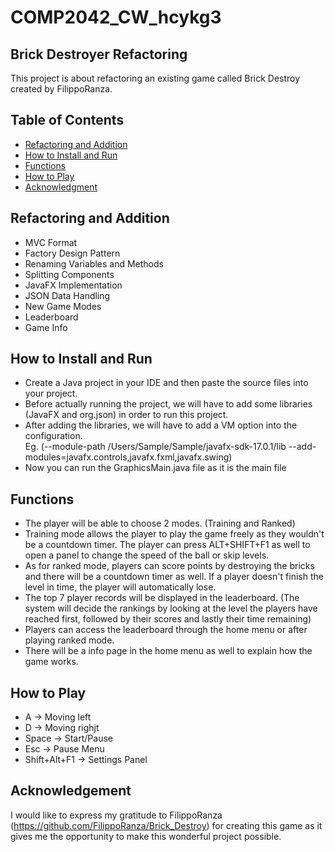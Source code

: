 # COMP2042_CW_hcykg3

## Brick Destroyer Refactoring
This project is about refactoring an existing game called Brick Destroy created by FilippoRanza.

## Table of Contents
* [Refactoring and Addition](#refactoring-and-addition)
* [How to Install and Run](#how-to-install-and-run)
* [Functions](#functions)
* [How to Play](#how-to-play)
* [Acknowledgment](#acknowledgement)

## Refactoring and Addition
* MVC Format
* Factory Design Pattern
* Renaming Variables and Methods
* Splitting Components
* JavaFX Implementation
* JSON Data Handling
* New Game Modes
* Leaderboard
* Game Info

## How to Install and Run
* Create a Java project in your IDE and then paste the source files into your project.
* Before actually running the project, we will have to add some libraries (JavaFX and org.json) in order to run this project. 
* After adding the libraries, we will have to add a VM option into the configuration.     
Eg. (--module-path /Users/Sample/Sample/javafx-sdk-17.0.1/lib --add-modules=javafx.controls,javafx.fxml,javafx.swing)
* Now you can run the GraphicsMain.java file as it is the main file
	
## Functions

* The player will be able to choose 2 modes. (Training and Ranked)
* Training mode allows the player to play the game freely as they wouldn't be a countdown timer. The player can press ALT+SHIFT+F1 as well to open a panel to change the speed of the ball or skip levels.
* As for ranked mode, players can score points by destroying the bricks and there will be a countdown timer as well. If a player doesn't finish the level in time, the player will automatically lose.
* The top 7 player records will be displayed in the leaderboard. (The system will decide the rankings by looking at the level the players have reached first, followed by their scores and lastly their time remaining)
* Players can access the leaderboard through the home menu or after playing ranked mode.
* There will be a info page in the home menu as well to explain how the game works.
	
## How to Play
* A -> Moving left
* D -> Moving righjt
* Space -> Start/Pause
* Esc -> Pause Menu
* Shift+Alt+F1 -> Settings Panel

## Acknowledgement
I would like to express my gratitude to FilippoRanza (https://github.com/FilippoRanza/Brick_Destroy) for creating this game as it gives me the 
opportunity to make this wonderful project possible.


